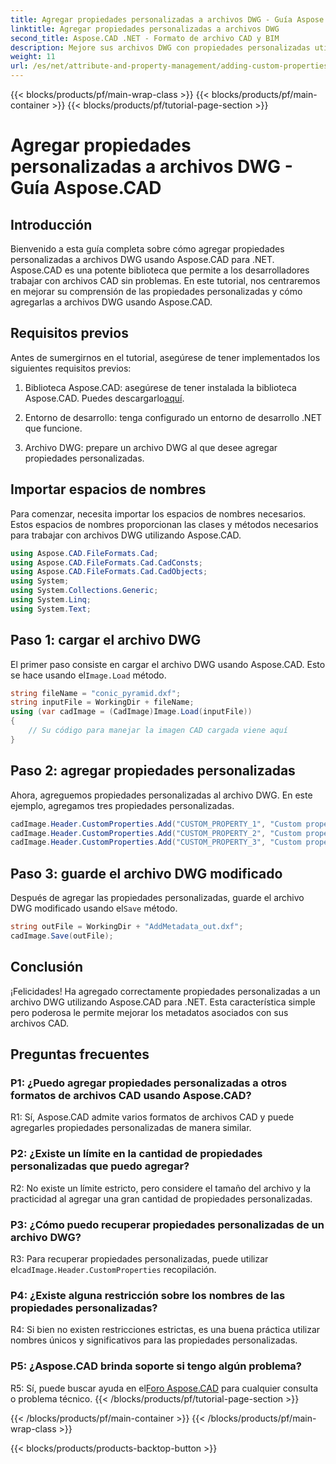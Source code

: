 ```yaml
---
title: Agregar propiedades personalizadas a archivos DWG - Guía Aspose.CAD
linktitle: Agregar propiedades personalizadas a archivos DWG
second_title: Aspose.CAD .NET - Formato de archivo CAD y BIM
description: Mejore sus archivos DWG con propiedades personalizadas utilizando Aspose.CAD para .NET. Siga nuestra guía paso a paso para agregar metadatos significativos sin esfuerzo.
weight: 11
url: /es/net/attribute-and-property-management/adding-custom-properties-to-dwg/
---
```


{{< blocks/products/pf/main-wrap-class >}}
{{< blocks/products/pf/main-container >}}
{{< blocks/products/pf/tutorial-page-section >}}

# Agregar propiedades personalizadas a archivos DWG - Guía Aspose.CAD

## Introducción

Bienvenido a esta guía completa sobre cómo agregar propiedades personalizadas a archivos DWG usando Aspose.CAD para .NET. Aspose.CAD es una potente biblioteca que permite a los desarrolladores trabajar con archivos CAD sin problemas. En este tutorial, nos centraremos en mejorar su comprensión de las propiedades personalizadas y cómo agregarlas a archivos DWG usando Aspose.CAD.

## Requisitos previos

Antes de sumergirnos en el tutorial, asegúrese de tener implementados los siguientes requisitos previos:

1.  Biblioteca Aspose.CAD: asegúrese de tener instalada la biblioteca Aspose.CAD. Puedes descargarlo[aquí](https://releases.aspose.com/cad/net/).

2. Entorno de desarrollo: tenga configurado un entorno de desarrollo .NET que funcione.

3. Archivo DWG: prepare un archivo DWG al que desee agregar propiedades personalizadas.

## Importar espacios de nombres

Para comenzar, necesita importar los espacios de nombres necesarios. Estos espacios de nombres proporcionan las clases y métodos necesarios para trabajar con archivos DWG utilizando Aspose.CAD.

```csharp
using Aspose.CAD.FileFormats.Cad;
using Aspose.CAD.FileFormats.Cad.CadConsts;
using Aspose.CAD.FileFormats.Cad.CadObjects;
using System;
using System.Collections.Generic;
using System.Linq;
using System.Text;
```

## Paso 1: cargar el archivo DWG

 El primer paso consiste en cargar el archivo DWG usando Aspose.CAD. Esto se hace usando el`Image.Load` método.

```csharp
string fileName = "conic_pyramid.dxf";
string inputFile = WorkingDir + fileName;
using (var cadImage = (CadImage)Image.Load(inputFile))
{
    // Su código para manejar la imagen CAD cargada viene aquí
}
```

## Paso 2: agregar propiedades personalizadas

Ahora, agreguemos propiedades personalizadas al archivo DWG. En este ejemplo, agregamos tres propiedades personalizadas.

```csharp
cadImage.Header.CustomProperties.Add("CUSTOM_PROPERTY_1", "Custom property test 1");
cadImage.Header.CustomProperties.Add("CUSTOM_PROPERTY_2", "Custom property test 2");
cadImage.Header.CustomProperties.Add("CUSTOM_PROPERTY_3", "Custom property test 3");
```

## Paso 3: guarde el archivo DWG modificado

 Después de agregar las propiedades personalizadas, guarde el archivo DWG modificado usando el`Save` método.

```csharp
string outFile = WorkingDir + "AddMetadata_out.dxf";
cadImage.Save(outFile);
```

## Conclusión

¡Felicidades! Ha agregado correctamente propiedades personalizadas a un archivo DWG utilizando Aspose.CAD para .NET. Esta característica simple pero poderosa le permite mejorar los metadatos asociados con sus archivos CAD.

## Preguntas frecuentes

### P1: ¿Puedo agregar propiedades personalizadas a otros formatos de archivos CAD usando Aspose.CAD?

R1: Sí, Aspose.CAD admite varios formatos de archivos CAD y puede agregarles propiedades personalizadas de manera similar.

### P2: ¿Existe un límite en la cantidad de propiedades personalizadas que puedo agregar?

R2: No existe un límite estricto, pero considere el tamaño del archivo y la practicidad al agregar una gran cantidad de propiedades personalizadas.

### P3: ¿Cómo puedo recuperar propiedades personalizadas de un archivo DWG?

 R3: Para recuperar propiedades personalizadas, puede utilizar el`cadImage.Header.CustomProperties` recopilación.

### P4: ¿Existe alguna restricción sobre los nombres de las propiedades personalizadas?

R4: Si bien no existen restricciones estrictas, es una buena práctica utilizar nombres únicos y significativos para las propiedades personalizadas.

### P5: ¿Aspose.CAD brinda soporte si tengo algún problema?

 R5: Sí, puede buscar ayuda en el[Foro Aspose.CAD](https://forum.aspose.com/c/cad/19) para cualquier consulta o problema técnico.
{{< /blocks/products/pf/tutorial-page-section >}}

{{< /blocks/products/pf/main-container >}}
{{< /blocks/products/pf/main-wrap-class >}}

{{< blocks/products/products-backtop-button >}}
